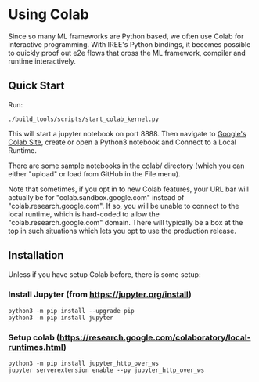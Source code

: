 # Using Colab

Since so many ML frameworks are Python based, we often use Colab for interactive
programming. With IREE's Python bindings, it becomes possible to quickly proof
out e2e flows that cross the ML framework, compiler and runtime interactively.

## Quick Start

Run:

```shell
./build_tools/scripts/start_colab_kernel.py
```

This will start a jupyter notebook on port 8888. Then navigate to
[Google's Colab Site](https://colab.research.google.com), create or open a
Python3 notebook and Connect to a Local Runtime.

There are some sample notebooks in the colab/ directory (which you can either
"upload" or load from GitHub in the File menu).

Note that sometimes, if you opt in to new Colab features, your URL bar will
actually be for "colab.sandbox.google.com" instead of
"colab.research.google.com". If so, you will be unable to connect to the local
runtime, which is hard-coded to allow the "colab.research.google.com" domain.
There will typically be a box at the top in such situations which lets you opt
to use the production release.

## Installation

Unless if you have setup Colab before, there is some setup:

### Install Jupyter (from https://jupyter.org/install)

```shell
python3 -m pip install --upgrade pip
python3 -m pip install jupyter
```

### Setup colab (https://research.google.com/colaboratory/local-runtimes.html)

```shell
python3 -m pip install jupyter_http_over_ws
jupyter serverextension enable --py jupyter_http_over_ws
```
